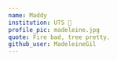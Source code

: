 ```yaml
---
name: Maddy
institution: UTS 🚩
profile_pic: madeleine.jpg 
quote: Fire bad, tree pretty.
github_user: MadeleineGil
---
```

